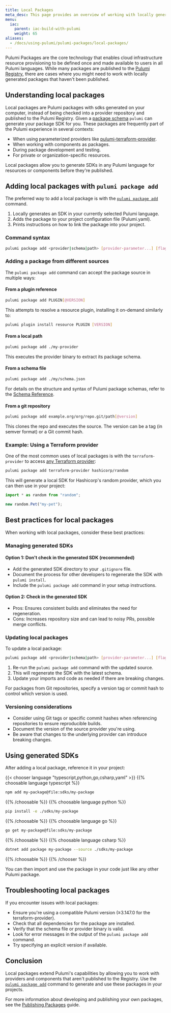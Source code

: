 ```yaml
---
title: Local Packages
meta_desc: This page provides an overview of working with locally generated Pulumi packages.
menu:
  iac:
    parent: iac-build-with-pulumi
    weight: 65
aliases:
  - /docs/using-pulumi/pulumi-packages/local-packages/
---
```


Pulumi Packages are the core technology that enables cloud infrastructure resource provisioning to be defined once and made available to users in all Pulumi languages. While many packages are published to the [Pulumi Registry](/registry/), there are cases where you might need to work with locally generated packages that haven't been published.

## Understanding local packages

Local packages are Pulumi packages with sdks generated on your computer, instead of being checked into a provider repository and published to the Pulumi Registry. Given a [package schema](/docs/iac/using-pulumi/pulumi-packages/schema/) `pulumi` can generate your package SDK for you. These packages are frequently part of the Pulumi experience in several contexts:

- When using parameterized providers like [pulumi-terraform-provider](/registry/packages/terraform-provider/).
- When working with components as packages.
- During package development and testing.
- For private or organization-specific resources.

Local packages allow you to generate SDKs in any Pulumi language for resources or components before they're published.

## Adding local packages with `pulumi package add`

The preferred way to add a local package is with the [`pulumi package add`](/docs/iac/cli/commands/pulumi_package_add/) command.

1. Locally generates an SDK in your currently selected Pulumi language.
1. Adds the package to your project configuration file (Pulumi.yaml).
1. Prints instructions on how to link the package into your project.

### Command syntax

```bash
pulumi package add <provider|schema|path> [provider-parameter...] [flags]
```

### Adding a package from different sources

The `pulumi package add` command can accept the package source in multiple ways:

#### From a plugin reference

```bash
pulumi package add PLUGIN[@VERSION]
```

This attempts to resolve a resource plugin, installing it on-demand similarly to:

```bash
pulumi plugin install resource PLUGIN [VERSION]
```

#### From a local path

```bash
pulumi package add ./my-provider
```

This executes the provider binary to extract its package schema.

#### From a schema file

```bash
pulumi package add ./my/schema.json
```

For details on the structure and syntax of Pulumi package schemas, refer to the [Schema Reference](/docs/iac/using-pulumi/pulumi-packages/schema/).

#### From a git repository

```bash
pulumi package add example.org/org/repo.git/path[@version]
```

This clones the repo and executes the source. The version can be a tag (in semver format) or a Git commit hash.

### Example: Using a Terraform provider

One of the most common uses of local packages is with the `terraform-provider` to access [any Terraform provider](/registry/packages/terraform-provider/):

```bash
pulumi package add terraform-provider hashicorp/random
```

This will generate a local SDK for Hashicorp's random provider, which you can then use in your project:

```typescript
import * as random from "random";

new random.Pet("my-pet");
```

## Best practices for local packages

When working with local packages, consider these best practices:

### Managing generated SDKs

#### Option 1: Don't check in the generated SDK (recommended)

- Add the generated SDK directory to your `.gitignore` file.
- Document the process for other developers to regenerate the SDK with `pulumi install`.
- Include the `pulumi package add` command in your setup instructions.

#### Option 2: Check in the generated SDK

- Pros: Ensures consistent builds and eliminates the need for regeneration.
- Cons: Increases repository size and can lead to noisy PRs, possible merge conflicts.

### Updating local packages

To update a local package:

```bash
pulumi package add <provider|schema|path> [provider-parameter...] [flags]
```

1. Re-run the `pulumi package add` command with the updated source.
1. This will regenerate the SDK with the latest schema.
1. Update your imports and code as needed if there are breaking changes.

For packages from Git repositories, specify a version tag or commit hash to control which version is used.

### Versioning considerations

- Consider using Git tags or specific commit hashes when referencing repositories to ensure reproducible builds.
- Document the version of the source provider you're using.
- Be aware that changes to the underlying provider can introduce breaking changes.

## Using generated SDKs

After adding a local package, reference it in your project:

{{< chooser language "typescript,python,go,csharp,yaml" >}}
{{% choosable language typescript %}}

```bash
npm add my-package@file:sdks/my-package
```

{{% /choosable %}}
{{% choosable language python %}}

```bash
pip install -e ./sdks/my-package
```

{{% /choosable %}}
{{% choosable language go %}}

```bash
go get my-package@file:sdks/my-package
```

{{% /choosable %}}
{{% choosable language csharp %}}

```bash
dotnet add package my-package --source ./sdks/my-package
```

{{% /choosable %}}
{{% /chooser %}}

You can then import and use the package in your code just like any other Pulumi package.

## Troubleshooting local packages

If you encounter issues with local packages:

- Ensure you're using a compatible Pulumi version (≥3.147.0 for the terraform-provider).
- Check that all dependencies for the package are installed.
- Verify that the schema file or provider binary is valid.
- Look for error messages in the output of the `pulumi package add` command.
- Try specifying an explicit version if available.

## Conclusion

Local packages extend Pulumi's capabilities by allowing you to work with providers and components that aren't published to the Registry. Use the [`pulumi package add`](/docs/iac/cli/commands/pulumi_package_add/) command to generate and use these packages in your projects.

For more information about developing and publishing your own packages, see the [Publishing Packages](/docs/iac/build-with-pulumi/publishing-packages/) guide.
